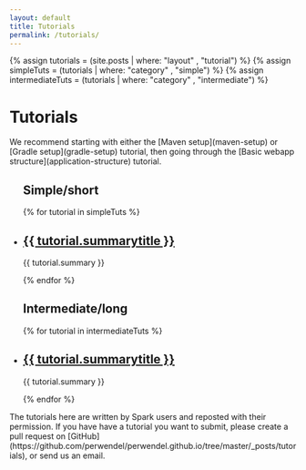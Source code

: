 ```yaml
---
layout: default
title: Tutorials
permalink: /tutorials/
---
```


{% assign tutorials = (site.posts | where: "layout" , "tutorial") %}
{% assign simpleTuts = (tutorials | where: "category" , "simple") %}
{% assign intermediateTuts = (tutorials | where: "category" , "intermediate") %}

<h1 class="no-margin-top">Tutorials</h1>
<div class="tutorials-header" markdown="1">
We recommend starting with either the [Maven setup](maven-setup) or [Gradle setup](gradle-setup) tutorial, then going through the [Basic webapp structure](application-structure) tutorial.

</div>

<div class="tutorial-overview">
    <ul class="tutorial-list">
        <h2>Simple/short</h2>
        {% for tutorial in simpleTuts %}
        <li class="tutorial-summary">
          <h2><a href="{{ tutorial.url }}">{{ tutorial.summarytitle }}</a></h2>
          <p>{{ tutorial.summary }}</p>
        </li>
        {% endfor %}
    </ul>
    <ul class="tutorial-list">
        <h2>Intermediate/long</h2>
        {% for tutorial in intermediateTuts %}
        <li class="tutorial-summary">
          <h2><a href="{{ tutorial.url }}">{{ tutorial.summarytitle }}</a></h2>
          <p>{{ tutorial.summary }}</p>
        </li>
        {% endfor %}
    </ul>
</div>
<div class="tutorials-footer" markdown="1">
The tutorials here are written by Spark users and reposted with their permission.
If you have have a tutorial you want to submit, please create a pull request on [GitHub](https://github.com/perwendel/perwendel.github.io/tree/master/_posts/tutorials), or send us an email.
</div>
